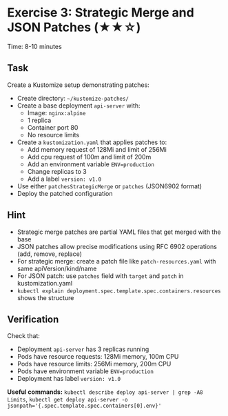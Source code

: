 # Exercise 3: Strategic Merge and JSON Patches (★★☆)

Time: 8-10 minutes

## Task

Create a Kustomize setup demonstrating patches:

- Create directory: `~/kustomize-patches/`
- Create a base deployment `api-server` with:
  - Image: `nginx:alpine`
  - 1 replica
  - Container port 80
  - No resource limits
- Create a `kustomization.yaml` that applies patches to:
  - Add memory request of 128Mi and limit of 256Mi
  - Add cpu request of 100m and limit of 200m
  - Add an environment variable `ENV=production`
  - Change replicas to 3
  - Add a label `version: v1.0`
- Use either `patchesStrategicMerge` or `patches` (JSON6902 format)
- Deploy the patched configuration

## Hint

- Strategic merge patches are partial YAML files that get merged with the base
- JSON patches allow precise modifications using RFC 6902 operations (add, remove, replace)
- For strategic merge: create a patch file like `patch-resources.yaml` with same apiVersion/kind/name
- For JSON patch: use `patches` field with `target` and `patch` in kustomization.yaml
- `kubectl explain deployment.spec.template.spec.containers.resources` shows the structure

## Verification

Check that:

- Deployment `api-server` has 3 replicas running
- Pods have resource requests: 128Mi memory, 100m CPU
- Pods have resource limits: 256Mi memory, 200m CPU
- Pods have environment variable `ENV=production`
- Deployment has label `version: v1.0`

**Useful commands:** `kubectl describe deploy api-server | grep -A8 Limits`, `kubectl get deploy api-server -o jsonpath='{.spec.template.spec.containers[0].env}'`
